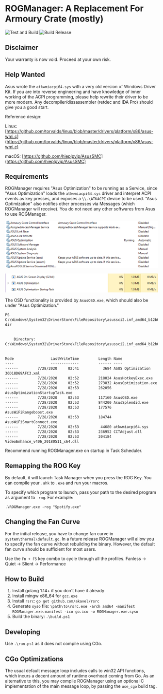 # ROGManager: A Replacement For Armoury Crate (mostly)

![Test and Build](https://github.com/zllovesuki/ROGManager/workflows/Test%20and%20Build/badge.svg) ![Build Release](https://github.com/zllovesuki/ROGManager/workflows/Build%20Release/badge.svg)

## Disclaimer

Your warranty is now void. Proceed at your own risk.

## Help Wanted

Asus wrote the `atkwmiacpi64.sys` with a very old version of Windows Driver Kit. If you are into reverse engineering and have knowledge of inner working of the ACPI programming, please help rewrite their driver to be more modern. Any decompiler/dissassembler (retdec and IDA Pro) should give you a good start.

Reference design:

Linux: [https://github.com/torvalds/linux/blob/master/drivers/platform/x86/asus-wmi.c](https://github.com/torvalds/linux/blob/master/drivers/platform/x86/asus-wmi.c)

macOS: [https://github.com/hieplpvip/AsusSMC](https://github.com/hieplpvip/AsusSMC)

## Requirements

ROGManager requires "Asus Optimization" to be running as a Service, since "Asus Optimization" loads the `atkwmiacpi64.sys` driver and interpret ACPI events as key presses, and exposes a `\\.\ATKACPI` device to be used. "Asus Optimization" also notifies other processes via Messages (which ROGManager will receive). You do not need any other softwares from Asus to use ROGManager.

![Running Services](images/services.png)

![Running Processes](images/processes.png)

The OSD functionality is provided by `AsusOSD.exe`, which should also be under "Asus Optimization." 

```
PS C:\Windows\System32\DriverStore\FileRepository\asussci2.inf_amd64_b12b0d488bd75133\ASUSOptimization> dir


    Directory: C:\Windows\System32\DriverStore\FileRepository\asussci2.inf_amd64_b12b0d488bd75133\ASUSOptimization


Mode                 LastWriteTime         Length Name
----                 -------------         ------ ----
------         7/28/2020     02:41           3684 ASUS Optimization 36D18D69AFC3.xml
------         7/28/2020     02:52         218024 AsusHotkeyExec.exe
------         7/28/2020     02:52         273832 AsusOptimization.exe
------         7/28/2020     02:53         262056 AsusOptimizationStartupTask.exe
------         7/28/2020     02:53         117160 AsusOSD.exe
------         7/28/2020     02:53         844200 AsusSplendid.exe
------         7/28/2020     02:53         177576 AsusWiFiRangeboost.exe
------         7/28/2020     02:53         184744 AsusWiFiSmartConnect.exe
------         7/28/2020     02:53          44680 atkwmiacpi64.sys
------         7/28/2020     02:53         236952 CCTAdjust.dll
------         7/28/2020     02:53         204184 VideoEnhance_v406_20180511_x64.dll
```

Recommend running ROGManager.exe on startup in Task Scheduler.

## Remapping the ROG Key

By default, it will launch Task Manager when you press the ROG Key. You can compile your `.ahk` to `.exe` and run your macros.

To specify which program to launch, pass your path to the desired program as argument to `-rog`. For example:

```
.\ROGManager.exe -rog "Spotify.exe"
```

## Changing the Fan Curve

For the initial release, you have to change fan curve in `system\thermal\default.go`. In a future release ROGManager will allow you to specify the fan curve without rebuilding the binary. However, the default fan curve should be sufficient for most users.

Use the `Fn + F5` key combo to cycle through all the profiles. Fanless -> Quiet -> Slient -> Performance

## How to Build

1. Install golang 1.14+ if you don't have it already
2. Install mingw x86_64 for `gcc.exe`
2. Install `rsrc`: `go get github.com/akavel/rsrc`
3. Generate `syso` file: `\path\to\rsrc.exe -arch amd64 -manifest ROGManager.exe.manifest -ico go.ico -o ROGManager.exe.syso`
4. Build the binary: `.\build.ps1`

## Developing

Use `.\run.ps1` as it does not compile using CGo.

## CGo Optimizations

The usual default message loop includes calls to win32 API functions, which incurs a decent amount of runtime overhead coming from Go. As an alternative to this, you may compile ROGManager using an optional C implementation of the main message loop, by passing the `use_cgo` build tag.
